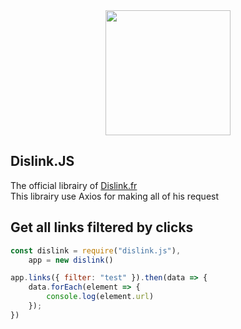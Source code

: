 <div align="center">
  <a href="https://dislink.fr"><img width="200" src="https://dislink.fr/img/logo.png"></a>
</div>

## Dislink.JS

The official librairy of [Dislink.fr](https://dislink.fr)<br>
This librairy use Axios for making all of his request


## Get all links filtered by clicks

```js
const dislink = require("dislink.js"),
    app = new dislink()

app.links({ filter: "test" }).then(data => {
    data.forEach(element => {
        console.log(element.url)
    });
})
```
